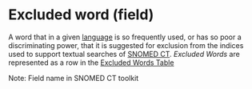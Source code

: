 # Excluded word (field)

A word that in a given [language](https://confluence.ihtsdotools.org/display/DOCGLOSS/language) is so frequently used, or has so poor a discriminating power, that it is suggested for exclusion from the indices used to support textual searches of [SNOMED CT](https://confluence.ihtsdotools.org/display/DOCGLOSS/SNOMED+CT). _Excluded Words_ are represented as a row in the [Excluded Words Table](https://confluence.ihtsdotools.org/display/DOCGLOSS/Excluded+Words+Table)

Note: Field name in SNOMED CT toolkit
